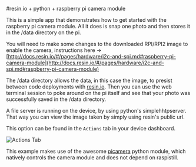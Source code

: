 #resin.io + python + raspberry pi camera module

This is a simple app that demonstrates how to get started with the raspberry pi camera module. All it does is snap one photo and then stores it in the /data directory on the pi. 

You will need to make some changes to the downloaded RPI/RPI2 image to enable the camera, instructions here -> [http://docs.resin.io/#/pages/hardware/i2c-and-spi.md#raspberry-pi-camera-module](http://docs.resin.io/#/pages/hardware/i2c-and-spi.md#raspberry-pi-camera-module)

The /data directory allows the data, in this case the image, to presist between code deployments with [resin.io](https://resin.io/). Then you can use the web terminal session to poke around on the pi itself and see that your photo was successfully saved in the /data directory.

A file server is running on the device, by using python's simplehhtpserver. That way you can view the image taken by simply using resin's public url.

This option can be found in the `Actions` tab in your device dashboard.

![Actions Tab](/img/enable-public-URLs.png)

This example makes use of the awesome [picamera](http://picamera.readthedocs.org/en/release-1.8/) python module, which natively controls the camera module and does not depend on raspistill.
